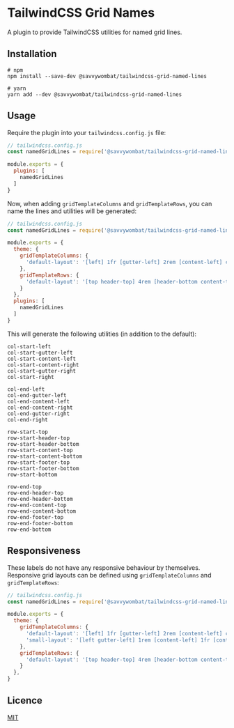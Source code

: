 # TailwindCSS Grid Names

A plugin to provide TailwindCSS utilities for named grid lines.

## Installation

```
# npm
npm install --save-dev @savvywombat/tailwindcss-grid-named-lines

# yarn
yarn add --dev @savvywombat/tailwindcss-grid-named-lines
```

## Usage

Require the plugin into your `tailwindcss.config.js` file:

```javascript
// tailwindcss.config.js
const namedGridLines = require('@savvywombat/tailwindcss-grid-named-lines')

module.exports = {
  plugins: [
    namedGridLines
  ]
}
```

Now, when adding `gridTemplateColumns` and `gridTemplateRows`, you can name the lines and utilities will be generated:

```javascript
// tailwindcss.config.js
const namedGridLines = require('@savvywombat/tailwindcss-grid-named-lines')

module.exports = {
  theme: {
    gridTemplateColumns: {
      'default-layout': '[left] 1fr [gutter-left] 2rem [content-left] calc(768px - 4rem) [content-right] 2rem [gutter-right] 1fr [right]',
    },
    gridTemplateRows: {
      'default-layout': '[top header-top] 4rem [header-bottom content-top] minmax(1fr, max-content) [content-bottom footer-top] auto [bottom]',
    }
  },
  plugins: [
    namedGridLines
  ]
}
```

This will generate the following utilities (in addition to the default):

```
col-start-left
col-start-gutter-left
col-start-content-left
col-start-content-right
col-start-gutter-right
col-start-right

col-end-left
col-end-gutter-left
col-end-content-left
col-end-content-right
col-end-gutter-right
col-end-right

row-start-top
row-start-header-top
row-start-header-bottom
row-start-content-top
row-start-content-bottom
row-start-footer-top
row-start-footer-bottom
row-start-bottom

row-end-top
row-end-header-top
row-end-header-bottom
row-end-content-top
row-end-content-bottom
row-end-footer-top
row-end-footer-bottom
row-end-bottom
```

## Responsiveness

These labels do not have any responsive behaviour by themselves. Responsive grid layouts can be defined using `gridTemplateColumns` and `gridTemplateRows`:

```javascript
// tailwindcss.config.js
const namedGridLines = require('@savvywombat/tailwindcss-grid-named-lines')

module.exports = {
  theme: {
    gridTemplateColumns: {
      'default-layout': '[left] 1fr [gutter-left] 2rem [content-left] calc(768px - 4rem) [content-right] 2rem [gutter-right] 1fr [right]',
      'small-layout': '[left gutter-left] 1rem [content-left] 1fr [content-right] 1rem [gutter-right right]',
    },
    gridTemplateRows: {
      'default-layout': '[top header-top] 4rem [header-bottom content-top] minmax(1fr, max-content) [content-bottom footer-top] auto [bottom]',
    }
  },
}
```

## Licence

[MIT](https://github.com/SavvyWombat/tailwindcss-grid-named-lines/blob/main/LICENSE)
